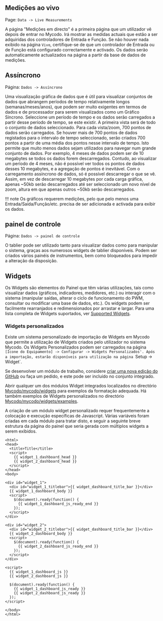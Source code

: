 ## Medições ao vivo

Page\: `Data -> Live Measurements`

A página "Medições em directo" é a primeira página que um utilizador vê depois de entrar no Mycodo. Irá mostrar as medidas actuais que estão a ser adquiridas dos controladores de Entrada e Função. Se não houver nada exibido na página `Vivo`, certifique-se de que um controlador de Entrada ou de Função está configurado correctamente e activado. Os dados serão automaticamente actualizados na página a partir da base de dados de medições.

## Assíncrono

Página\: `Dados -> Assíncrono`

Uma visualização gráfica de dados que é útil para visualizar conjuntos de dados que abrangem períodos de tempo relativamente longos (semanas/meses/anos), que podem ser muito exigentes em termos de dados e de processador para serem visualizados como um Gráfico Síncrono. Seleccione um período de tempo e os dados serão carregados a partir desse período de tempo, se este existir. A primeira vista será de todo o conjunto de dados seleccionado. Para cada vista/zoom, 700 pontos de dados serão carregados. Se houver mais de 700 pontos de dados registados para o intervalo de tempo seleccionado, serão criados 700 pontos a partir de uma média dos pontos nesse intervalo de tempo. Isto permite que muito menos dados sejam utilizados para navegar num grande conjunto de dados. Por exemplo, 4 meses de dados podem ser de 10 megabytes se todos os dados forem descarregados. Contudo, ao visualizar um período de 4 meses, não é possível ver todos os pontos de dados desses 10 megabytes, e a agregação de pontos é inevitável. Com o carregamento assíncrono de dados, só é possível descarregar o que se vê. Assim, em vez de descarregar 10 megabytes por cada carga gráfica, apenas ~50kb serão descarregados até ser seleccionado um novo nível de zoom, altura em que apenas outros ~50kb serão descarregados.

!!! note
    Os gráficos requerem medições, pelo que pelo menos uma Entrada/Saída/Função/etc. precisa de ser adicionada e activada para exibir os dados.

## painel de controle

Página\: `Dados -> painel de controle`

O tablier pode ser utilizado tanto para visualizar dados como para manipular o sistema, graças aos numerosos widgets de tablier disponíveis. Podem ser criados vários painéis de instrumentos, bem como bloqueados para impedir a alteração da disposição.

## Widgets

Os Widgets são elementos do Painel que têm várias utilizações, tais como visualizar dados (gráficos, indicadores, medidores, etc.) ou interagir com o sistema (manipular saídas, alterar o ciclo de funcionamento do PWM, consultar ou modificar uma base de dados, etc.). Os widgets podem ser facilmente rearranjados e redimensionados por arrastar e largar. Para uma lista completa de Widgets suportados, ver [Supported Widgets](Supported-Widgets.md).

### Widgets personalizados

Existe um sistema personalizado de importação de Widgets em Mycodo que permite a utilização de Widgets criados pelo utilizador no sistema Mycodo. Os Widgets Personalizados podem ser carregados na página `[Ícone do Equipamento] -> Configurar -> Widgets Personalizados'. Após a importação, estarão disponíveis para utilização na página `Setup -> Widget`.

Se desenvolver um módulo de trabalho, considere [criar uma nova edição do GitHub](https://github.com/kizniche/Mycodo/issues/new?assignees=&labels=&template=feature-request.md&title=New%20Module) ou faça um pedido, e este pode ser incluído no conjunto integrado.

Abrir qualquer um dos módulos Widget integrados localizados no directório [Mycodo/mycodo/widgets](https://github.com/kizniche/Mycodo/tree/master/mycodo/widgets/) para exemplos da formatação adequada. Há também exemplos de Widgets personalizados no directório [Mycodo/mycodo/widgets/examples](https://github.com/kizniche/Mycodo/tree/master/mycodo/widgets/examples).

A criação de um módulo widget personalizado requer frequentemente a colocação e execução específicas de Javascript. Várias variáveis foram criadas em cada módulo para tratar disto, e seguir a seguinte breve estrutura da página do painel que seria gerada com múltiplos widgets a serem exibidos.

```angular2html
<html>
<head>
  <title>Title</title>
  <script>
    {{ widget_1_dashboard_head }}
    {{ widget_2_dashboard_head }}
  </script>
</head>
<body>

<div id="widget_1">
  <div id="widget_1_titlebar">{{ widget_dashboard_title_bar }}</div>
  {{ widget_1_dashboard_body }}
  <script>
    $(document).ready(function() {
      {{ widget_1_dashboard_js_ready_end }}
    });
  </script>
</div>

<div id="widget_2">
  <div id="widget_2_titlebar">{{ widget_dashboard_title_bar }}</div>
  {{ widget_2_dashboard_body }}
  <script>
    $(document).ready(function() {
      {{ widget_2_dashboard_js_ready_end }}
    });
  </script>
</div>

<script>
  {{ widget_1_dashboard_js }}
  {{ widget_2_dashboard_js }}

  $(document).ready(function() {
    {{ widget_1_dashboard_js_ready }}
    {{ widget_2_dashboard_js_ready }}
  });
</script>

</body>
</html>
```
